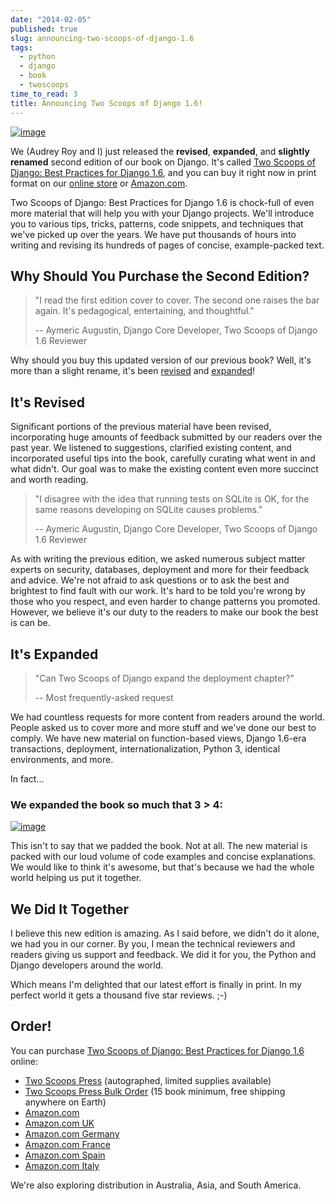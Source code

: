```yaml
---
date: "2014-02-05"
published: true
slug: announcing-two-scoops-of-django-1.6
tags:
  - python
  - django
  - book
  - twoscoops
time_to_read: 3
title: Announcing Two Scoops of Django 1.6!
---
```


[![image](/images/two-scoops-django-co-authors-M.jpg)](https://roygreenfeld.com/products/two-scoops-of-django-1-6)

We (Audrey Roy and I) just released the **revised**, **expanded**, and
**slightly renamed** second edition of our book on Django. It's called
[Two Scoops of Django: Best Practices for Django
1.6](https://roygreenfeld.com/products/two-scoops-of-django-1-6), and
you can buy it right now in print format on our [online
store](https://roygreenfeld.com/products/two-scoops-of-django-1-6) or
[Amazon.com](https://amzn.to/1n98duC).

Two Scoops of Django: Best Practices for Django 1.6 is chock-full of
even more material that will help you with your Django projects. We'll
introduce you to various tips, tricks, patterns, code snippets, and
techniques that we've picked up over the years. We have put thousands
of hours into writing and revising its hundreds of pages of concise,
example-packed text.

## Why Should You Purchase the Second Edition?

> "I read the first edition cover to cover. The second one raises the
> bar again. It's pedagogical, entertaining, and thoughtful."
>
> -- Aymeric Augustin, Django Core Developer, Two Scoops of Django 1.6
> Reviewer

Why should you buy this updated version of our previous book? Well,
it's more than a slight rename, it's been
[revised](https://roygreenfeld.com/pages/two-scoops-of-django-1-6-change-list)
and
[expanded](https://roygreenfeld.com/pages/two-scoops-of-django-1-6-change-list)!

## It's Revised

Significant portions of the previous material have been revised,
incorporating huge amounts of feedback submitted by our readers over the
past year. We listened to suggestions, clarified existing content, and
incorporated useful tips into the book, carefully curating what went in
and what didn't. Our goal was to make the existing content even more
succinct and worth reading.

> "I disagree with the idea that running tests on SQLite is OK, for the
> same reasons developing on SQLite causes problems."
>
> -- Aymeric Augustin, Django Core Developer, Two Scoops of Django 1.6
> Reviewer

As with writing the previous edition, we asked numerous subject matter
experts on security, databases, deployment and more for their feedback
and advice. We're not afraid to ask questions or to ask the best and
brightest to find fault with our work. It's hard to be told you're
wrong by those who you respect, and even harder to change patterns you
promoted. However, we believe it's our duty to the readers to make our
book the best is can be.

## It's Expanded

> "Can Two Scoops of Django expand the deployment chapter?"
>
> -- Most frequently-asked request

We had countless requests for more content from readers around the
world. People asked us to cover more and more stuff and we've done our
best to comply. We have new material on function-based views, Django
1.6-era transactions, deployment, internationalization, Python 3,
identical environments, and more.

In fact...

### We expanded the book so much that **3 > 4**:

[![image](/images/3vs4-M.jpg)](https://roygreenfeld.com/products/two-scoops-of-django-1-6)

This isn't to say that we padded the book. Not at all. The new material
is packed with our loud volume of code examples and concise
explanations. We would like to think it's awesome, but that's because
we had the whole world helping us put it together.

## We Did It Together

I believe this new edition is amazing. As I said before, we didn't do
it alone, we had you in our corner. By you, I mean the technical
reviewers and readers giving us support and feedback. We did it for you,
the Python and Django developers around the world.

Which means I'm delighted that our latest effort is finally in print.
In my perfect world it gets a thousand five star reviews. ;-)

## Order!

You can purchase [Two Scoops of Django: Best Practices for Django
1.6](https://roygreenfeld.com/products/two-scoops-of-django-1-6)
online:

- [Two Scoops
  Press](https://roygreenfeld.com/products/two-scoops-of-django-1-6)
  (autographed, limited supplies available)
- [Two Scoops Press Bulk
  Order](https://roygreenfeld.com/products/wholesale-two-scoops-of-django-best-practices-for-django-1-6)
  (15 book minimum, free shipping anywhere on Earth)
- [Amazon.com](https://amzn.to/1n98duC)
- [Amazon.com UK](https://amzn.to/1jejegF)
- [Amazon.com Germany](https://amzn.to/1lzGGH5)
- [Amazon.com France](https://amzn.to/1nRB2Pa)
- [Amazon.com Spain](https://amzn.to/1b0TeCV)
- [Amazon.com Italy](https://amzn.to/1bsZCAT)

We're also exploring distribution in Australia, Asia, and South
America.
